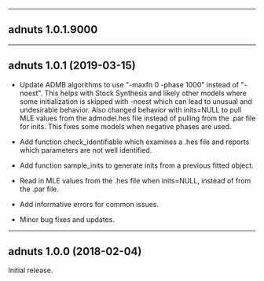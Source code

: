 ------------------------------------------------------------------------
adnuts 1.0.1.9000  
------------------------------------------------------------------------



------------------------------------------------------------------------
adnuts 1.0.1 (2019-03-15) 
------------------------------------------------------------------------

* Update ADMB algorithms to use "-maxfn 0 -phase 1000" instead of "-noest". This helps with Stock Synthesis and likely other models where some initialization is skipped with -noest which can lead to unusual and undesirable behavior. Also changed behavior with inits=NULL to pull MLE values from the admodel.hes file instead of pulling from the .par file for inits. This fixes some models when negative phases are used.

* Add function check_identifiable which examines a .hes file and reports which parameters are not well identified.

* Add function sample_inits to generate inits from a previous fitted object.

* Read in MLE values from the .hes file when inits=NULL, instead of from the .par file. 

* Add informative errors for common issues.

* Minor bug fixes and updates.


------------------------------------------------------------------------
adnuts 1.0.0 (2018-02-04)
------------------------------------------------------------------------

Initial release.
